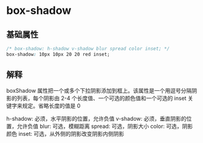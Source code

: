 # box-shadow

## 基础属性

```css
/* box-shadow: h-shadow v-shadow blur spread color inset; */
box-shadow: 10px 10px 20 20 red inset;
```

## 解释

boxShadow 属性把一个或多个下拉阴影添加到框上。该属性是一个用逗号分隔阴影的列表，每个阴影由 2-4 个长度值、一个可选的颜色值和一个可选的 inset 关键字来规定。省略长度的值是 0

h-shadow: 必须，水平阴影的位置，允许负值
v-shadow: 必须，垂直阴影的位置，允许负值
blur: 可选，模糊距离
spread: 可选，阴影大小
color: 可选，阴影颜色
inset: 可选，从外侧的阴影改变阴影内侧阴影
